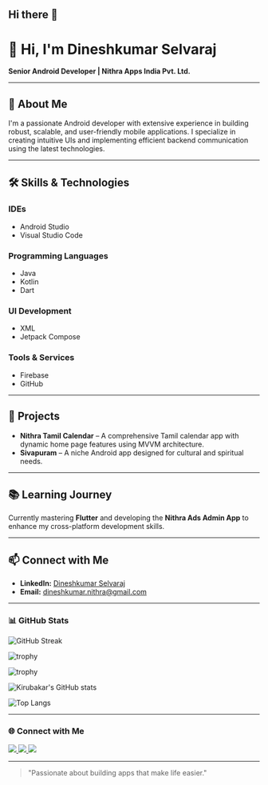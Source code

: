 ## Hi there 👋

<!--
**dineshkumar-my-apps/dineshkumar-my-apps** is a ✨ _special_ ✨ repository because its `README.md` (this file) appears on your GitHub profile.

Here are some ideas to get you started:

- 🔭 I’m currently working on ...
- 🌱 I’m currently learning ...
- 👯 I’m looking to collaborate on ...
- 🤔 I’m looking for help with ...
- 💬 Ask me about ...
- 📫 How to reach me: ...
- 😄 Pronouns: ...
- ⚡ Fun fact: ...
-->

# 👋 Hi, I'm Dineshkumar Selvaraj

**Senior Android Developer | Nithra Apps India Pvt. Ltd.**

---

## 🚀 About Me
I'm a passionate Android developer with extensive experience in building robust, scalable, and user-friendly mobile applications. I specialize in creating intuitive UIs and implementing efficient backend communication using the latest technologies.

---

## 🛠️ Skills & Technologies

### IDEs
- Android Studio
- Visual Studio Code

### Programming Languages
- Java
- Kotlin
- Dart

### UI Development
- XML
- Jetpack Compose

### Tools & Services
- Firebase
- GitHub

---

## 📱 Projects
- **Nithra Tamil Calendar** – A comprehensive Tamil calendar app with dynamic home page features using MVVM architecture.
- **Sivapuram** – A niche Android app designed for cultural and spiritual needs.

---

## 📚 Learning Journey
Currently mastering **Flutter** and developing the **Nithra Ads Admin App** to enhance my cross-platform development skills.

---

## 📫 Connect with Me
- **LinkedIn:** [Dineshkumar Selvaraj](https://www.linkedin.com/in/dineshkumar-selvaraj)
- **Email:** dineshkumar.nithra@gmail.com

---


### 📊 GitHub Stats
![GitHub Streak](https://streak-stats.demolab.com?user=dineshkumar-my-apps&theme=radical)

![trophy](https://github-profile-trophy.vercel.app/?username=dineshkumar-my-apps&theme=radical)


![trophy](https://github-profile-trophy.vercel.app/?username=Kirubakar001&theme=radical)


![Kirubakar's GitHub stats](https://github-readme-stats.vercel.app/api?username=dineshkumar-my-apps&show_icons=true&theme=radical)

![Top Langs](https://github-readme-stats.vercel.app/api/top-langs/?username=dineshkumar-my-apps&layout=compact&theme=radical)

---

### 🌐 Connect with Me
<p align="left">
  <a href="https://www.linkedin.com/in/dineshkumar-selvaraj-49676891/" target="_blank">
    <img src="https://img.shields.io/badge/LinkedIn-0077B5?style=for-the-badge&logo=linkedin&logoColor=white"/>
  </a>
  <a href="mailto:dineshkumar.nithra@gmail.com">
    <img src="https://img.shields.io/badge/Gmail-D14836?style=for-the-badge&logo=gmail&logoColor=white"/>
  </a>
  <a href="https://github.com/dineshkumar-my-apps" target="_blank">
    <img src="https://img.shields.io/badge/GitHub-000000?style=for-the-badge&logo=github&logoColor=white"/>
  </a>
</p>

---

> "Passionate about building apps that make life easier."


